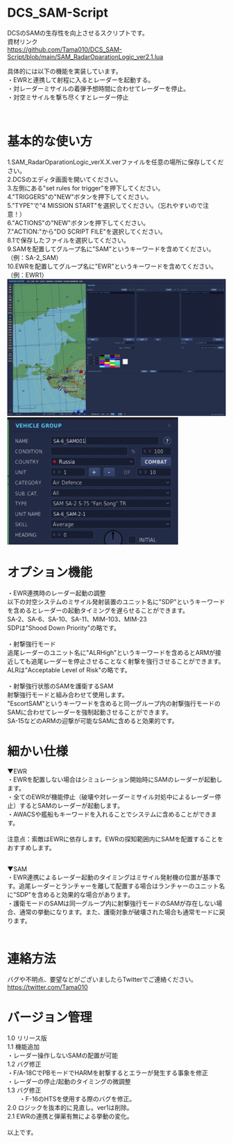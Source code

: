# DCS_SAM-Script
DCSのSAMの生存性を向上させるスクリプトです。<br>
資材リンク<br>
https://github.com/Tama010/DCS_SAM-Script/blob/main/SAM_RadarOparationLogic_ver2.1.lua
<br>

具体的には以下の機能を実装しています。<br>
・EWRと連携して射程に入るとレーダーを起動する。<br>
・対レーダーミサイルの着弾予想時間に合わせてレーダーを停止。<br>
・対空ミサイルを撃ち尽くすとレーダー停止<br>

<br>

# 基本的な使い方
1.SAM_RadarOparationLogic_verX.X.verファイルを任意の場所に保存してください。<br>
2.DCSのエディタ画面を開いてください。<br>
3.左側にある"set rules for trigger"を押下してください。<br>
4."TRIGGERS"の"NEW"ボタンを押下してください。<br>
5."TYPE"で"4 MISSION START"を選択してください。（忘れやすいので注意！）<br>
6."ACTIONS"の"NEW"ボタンを押下してください。<br>
7."ACTION:"から"DO SCRIPT FILE"を選択してください。<br>
8.1で保存したファイルを選択してください。<br>
9.SAMを配置してグループ名に"SAM"というキーワードを含めてください。（例：SA-2_SAM）<br>
10.EWRを配置してグループ名に"EWR"というキーワードを含めてください。（例：EWR1）<br>
![Test Image 6](https://github.com/Tama010/DCS_SAM-Script/blob/main/%E3%82%A8%E3%83%87%E3%82%A3%E3%82%BF%E3%83%BC%E7%94%BB%E9%9D%A2.png)
![Test Image 6](https://github.com/Tama010/DCS_SAM-Script/blob/main/%E3%82%B0%E3%83%AB%E3%83%BC%E3%83%97%E5%90%8D%E5%A4%89%E6%9B%B4.png)

# オプション機能
・EWR連携時のレーダー起動の調整<br>
以下の対空システムのミサイル発射装置のユニット名に"SDP"というキーワードを含めるとレーダーの起動タイミングを遅らせることができます。<br>
SA-2、SA-6、SA-10、SA-11、MIM-103、MIM-23<br>
SDPは"Shood Down Priority"の略です。<br>
<br>
・射撃強行モード<br>
追尾レーダーのユニット名に"ALRHigh"というキーワードを含めるとARMが接近しても追尾レーダーを停止させることなく射撃を強行させることができます。<br>
ALRは"Acceptable Level of Risk"の略です。<br>
<br>
・射撃強行状態のSAMを護衛するSAM<br>
射撃強行モードと組み合わせて使用します。<br>
"EscortSAM"というキーワードを含めると同一グループ内の射撃強行モードのSAMに合わせてレーダーを強制起動させることができます。<br>
SA-15などのARMの迎撃が可能なSAMに含めると効果的です。<br>

# 細かい仕様
▼EWR<br>
・EWRを配置しない場合はシミュレーション開始時にSAMのレーダーが起動します。<br>
・全てのEWRが機能停止（破壊や対レーダーミサイル対処中によるレーダー停止）するとSAMのレーダーが起動します。<br>
・AWACSや艦船もキーワードを入れることでシステムに含めることができます。<br>
<br>
注意点：索敵はEWRに依存します。EWRの探知範囲内にSAMを配置することをおすすめします。

<br>
▼SAM<br>
・EWR連携によるレーダー起動のタイミングはミサイル発射機の位置が基準です。追尾レーダーとランチャーを離して配置する場合はランチャーのユニット名に"SDP"を含めると効果的な場合があります。<br>
・護衛モードのSAMは同一グループ内に射撃強行モードのSAMが存在しない場合、通常の挙動になります。また、護衛対象が破壊された場合も通常モードに戻ります。<br>
<br>

# 連絡方法
バグや不明点、要望などがございましたらTwitterでご連絡ください。<br>
https://twitter.com/Tama010

# バージョン管理
1.0 リリース版<br>
1.1 機能追加<br>
    ・レーダー操作しないSAMの配置が可能<br>
1.2 バグ修正<br>
    ・F/A-18CでPBモードでHARMを射撃するとエラーが発生する事象を修正<br>
    ・レーダーの停止/起動のタイミングの微調整<br>
1.3 バグ修正<br>
　　・F-16のHTSを使用する際のバグを修正。<br>
2.0 ロジックを抜本的に見直し。ver1は削除。<br>
2.1 EWRの連携と弾薬有無による挙動の変化。<br>
<br>
以上です。
